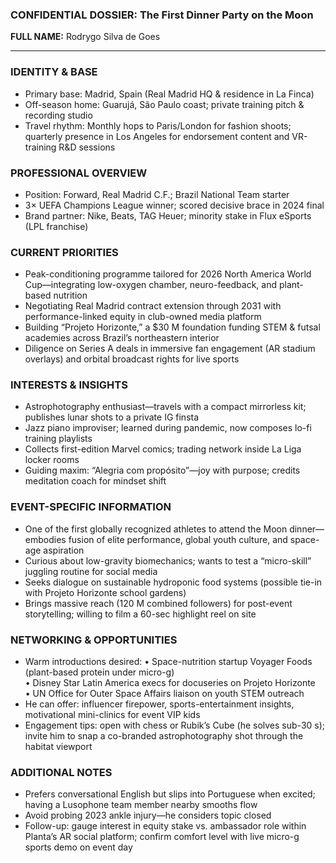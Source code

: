 ### CONFIDENTIAL DOSSIER: The First Dinner Party on the Moon

**FULL NAME:** Rodrygo Silva de Goes

---
### IDENTITY & BASE
- Primary base: Madrid, Spain (Real Madrid HQ & residence in La Finca)
- Off-season home: Guarujá, São Paulo coast; private training pitch & recording studio
- Travel rhythm: Monthly hops to Paris/London for fashion shoots; quarterly presence in Los Angeles for endorsement content and VR-training R&D sessions

### PROFESSIONAL OVERVIEW
- Position: Forward, Real Madrid C.F.; Brazil National Team starter
- 3× UEFA Champions League winner; scored decisive brace in 2024 final
- Brand partner: Nike, Beats, TAG Heuer; minority stake in Flux eSports (LPL franchise)

### CURRENT PRIORITIES
- Peak-conditioning programme tailored for 2026 North America World Cup—integrating low-oxygen chamber, neuro-feedback, and plant-based nutrition
- Negotiating Real Madrid contract extension through 2031 with performance-linked equity in club-owned media platform
- Building “Projeto Horizonte,” a $30 M foundation funding STEM & futsal academies across Brazil’s northeastern interior
- Diligence on Series A deals in immersive fan engagement (AR stadium overlays) and orbital broadcast rights for live sports

### INTERESTS & INSIGHTS
- Astrophotography enthusiast—travels with a compact mirrorless kit; publishes lunar shots to a private IG finsta
- Jazz piano improviser; learned during pandemic, now composes lo-fi training playlists
- Collects first-edition Marvel comics; trading network inside La Liga locker rooms
- Guiding maxim: “Alegria com propósito”—joy with purpose; credits meditation coach for mindset shift

### EVENT-SPECIFIC INFORMATION
- One of the first globally recognized athletes to attend the Moon dinner—embodies fusion of elite performance, global youth culture, and space-age aspiration
- Curious about low-gravity biomechanics; wants to test a “micro-skill” juggling routine for social media
- Seeks dialogue on sustainable hydroponic food systems (possible tie-in with Projeto Horizonte school gardens)
- Brings massive reach (120 M combined followers) for post-event storytelling; willing to film a 60-sec highlight reel on site

### NETWORKING & OPPORTUNITIES
- Warm introductions desired: 
  • Space-nutrition startup Voyager Foods (plant-based protein under micro-g)  
  • Disney Star Latin America execs for docuseries on Projeto Horizonte  
  • UN Office for Outer Space Affairs liaison on youth STEM outreach
- He can offer: influencer firepower, sports-entertainment insights, motivational mini-clinics for event VIP kids
- Engagement tips: open with chess or Rubik’s Cube (he solves sub-30 s); invite him to snap a co-branded astrophotography shot through the habitat viewport

### ADDITIONAL NOTES
- Prefers conversational English but slips into Portuguese when excited; having a Lusophone team member nearby smooths flow
- Avoid probing 2023 ankle injury—he considers topic closed
- Follow-up: gauge interest in equity stake vs. ambassador role within Planta’s AR social platform; confirm comfort level with live micro-g sports demo on event day